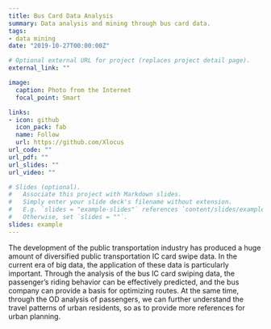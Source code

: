 ```yaml
---
title: Bus Card Data Analysis
summary: Data analysis and mining through bus card data.
tags:
- data mining 
date: "2019-10-27T00:00:00Z"

# Optional external URL for project (replaces project detail page).
external_link: ""

image:
  caption: Photo from the Internet
  focal_point: Smart

links:
- icon: github
  icon_pack: fab
  name: Follow
  url: https://github.com/Xlocus
url_code: ""
url_pdf: ""
url_slides: ""
url_video: ""

# Slides (optional).
#   Associate this project with Markdown slides.
#   Simply enter your slide deck's filename without extension.
#   E.g. `slides = "example-slides"` references `content/slides/example-slides.md`.
#   Otherwise, set `slides = ""`.
slides: example
---
```


The development of the public transportation industry has produced a huge amount of diversified public transportation IC card swipe data. In the current era of big data, the application of these data is particularly important. Through the analysis of the bus IC card swiping data, the passenger’s riding behavior can be effectively predicted, and the bus company can provide a basis for optimizing routes. At the same time, through the OD analysis of passengers, we can further understand the travel patterns of urban residents, so as to provide more references for urban planning.
